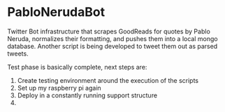 # PabloNerudaBot

Twitter Bot infrastructure that scrapes GoodReads for quotes by Pablo Neruda, normalizes their formatting, and pushes them into a local mongo database. Another script is being developed to tweet them out as parsed tweets. 

Test phase is basically complete, next steps are:

1) Create testing environment around the execution of the scripts
2) Set up my raspberry pi again
3) Deploy in a constantly running support structure
4) 
